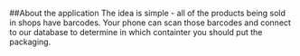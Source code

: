 ##About the application
The idea is simple - all of the products being sold in shops have barcodes. Your phone can scan those barcodes and connect to our database to determine in which containter you should put the packaging.

